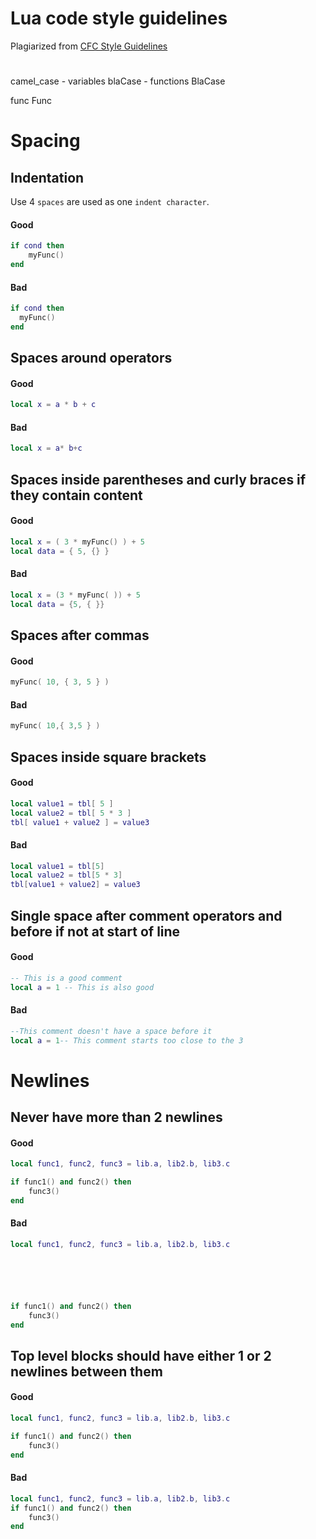 # Lua code style guidelines
Plagiarized from [CFC Style Guidelines](https://github.com/CFC-Servers/cfc_glua_style_guidelines)

#
camel_case - variables
blaCase            - functions
BlaCase

func
Func

# Spacing
## Indentation
Use 4 `spaces` are used as one `indent character`.

#### Good
```lua
if cond then
    myFunc()
end
```

#### Bad
```lua
if cond then
  myFunc()
end
```

## Spaces around operators
#### Good
```lua
local x = a * b + c
```

#### Bad
```lua
local x = a* b+c
```

## Spaces inside parentheses and curly braces if they contain content
#### Good
```lua
local x = ( 3 * myFunc() ) + 5
local data = { 5, {} }
```
#### Bad
```lua
local x = (3 * myFunc( )) + 5
local data = {5, { }}
```

## Spaces after commas
#### Good
```lua
myFunc( 10, { 3, 5 } )
```

#### Bad
```lua
myFunc( 10,{ 3,5 } )
```

## Spaces inside square brackets
#### Good
```lua
local value1 = tbl[ 5 ]
local value2 = tbl[ 5 * 3 ]
tbl[ value1 + value2 ] = value3
```

#### Bad
```lua
local value1 = tbl[5]
local value2 = tbl[5 * 3]
tbl[value1 + value2] = value3
```

## Single space after comment operators and before if not at start of line
#### Good
```lua
-- This is a good comment
local a = 1 -- This is also good
```

#### Bad
```lua
--This comment doesn't have a space before it
local a = 1-- This comment starts too close to the 3
```

# Newlines
## Never have more than 2 newlines
#### Good
```lua
local func1, func2, func3 = lib.a, lib2.b, lib3.c

if func1() and func2() then
    func3()
end
```

#### Bad
```lua
local func1, func2, func3 = lib.a, lib2.b, lib3.c






if func1() and func2() then
    func3()
end
```

## Top level blocks should have either 1 or 2 newlines between them
#### Good
```lua
local func1, func2, func3 = lib.a, lib2.b, lib3.c

if func1() and func2() then
    func3()
end
```

#### Bad
```lua
local func1, func2, func3 = lib.a, lib2.b, lib3.c
if func1() and func2() then
    func3()
end
```
